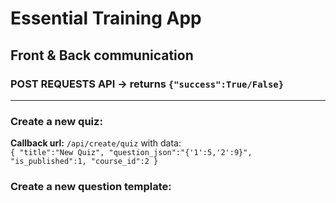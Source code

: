 # Essential Training App

## Front & Back communication



### POST REQUESTS API -> returns `{"success":True/False}`<br>
---
### Create a new quiz:
**Callback url:** `/api/create/quiz` with data:<br>
`
{
	"title":"New Quiz",
	"question_json":"{'1':5,'2':9}",
	"is_published":1,
	"course_id":2
}
`<br>

### Create a new question template:


